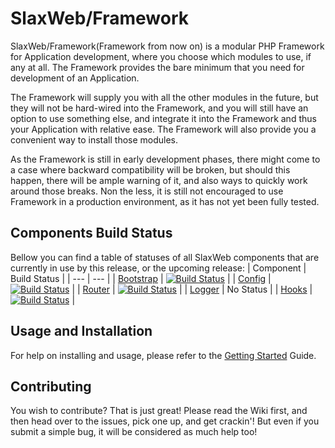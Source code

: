 # SlaxWeb/Framework

SlaxWeb/Framework(Framework from now on) is a modular PHP Framework for
Application development, where you choose which modules to use, if any at all.
The Framework provides the bare minimum that you need for development of an
Application.

The Framework will supply you with all the other modules in the future, but they
will not be hard-wired into the Framework, and you will still have an option to
use something else, and integrate it into the Framework and thus your
Application with relative ease. The Framework will also provide you a convenient
way to install those modules.

As the Framework is still in early development phases, there might come to a
case where backward compatibility will be broken, but should this happen, there
will be ample warning of it, and also ways to quickly work around those breaks.
Non the less, it is still not encouraged to use Framework in a production
environment, as it has not yet been fully tested.

## Components Build Status

Bellow you can find a table of statuses of all SlaxWeb components that are
currently in use by this release, or the upcoming release:
| Component | Build Status |
| --- | --- |
| [Bootstrap](https://github.com/SlaxWeb/Bootstrap) | [![Build Status](https://travis-ci.org/SlaxWeb/Bootstrap.svg?branch=0.3.0)](https://travis-ci.org/SlaxWeb/Bootstrap) |
| [Config](https://github.com/SlaxWeb/Bootstrap) | [![Build Status](https://travis-ci.org/SlaxWeb/Config.svg?branch=0.1.0)](https://travis-ci.org/SlaxWeb/Config) |
| [Router](https://github.com/SlaxWeb/Bootstrap) | [![Build Status](https://travis-ci.org/SlaxWeb/Router.svg?branch=0.3.0)](https://travis-ci.org/SlaxWeb/Router) |
| [Logger](https://github.com/SlaxWeb/Bootstrap) | No Status |
| [Hooks](https://github.com/SlaxWeb/Bootstrap) | [![Build Status](https://travis-ci.org/SlaxWeb/Hooks.svg?branch=0.4.0)](https://travis-ci.org/SlaxWeb/Hooks) |

## Usage and Installation

For help on installing and usage, please refer to the
[Getting Started](https://github.com/SlaxWeb/Framework/wiki/Getting-Started)
Guide.

## Contributing

You wish to contribute? That is just great! Please read the Wiki first, and then
head over to the issues, pick one up, and get crackin'! But even if you submit a
simple bug, it will be considered as much help too!
